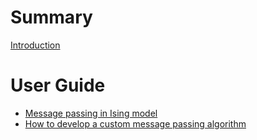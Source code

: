 # Summary

[Introduction](README.md)

# User Guide

- [Message passing in Ising model](guide/mp_ising.md)
- [How to develop a custom message passing algorithm](guide/mp_custom.md)
